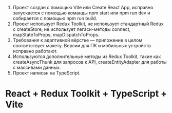 1. Проект создан с помощью Vite или Create React App, исправно запускается с помощью команды npm start или npm run dev и собирается с помощью npm run build.
2. Проект использует Redux Toolkit, не использует стандартный Redux с createStore, не использует легаси-методы connect, mapStateToProps, mapDispatchToProps.
3. Требования к адаптивной вёрстке — приложение в целом соответствует макету. Версии для ПК и мобильных устройств исправно работают.
4. Используются дополнительные методы из Redux Toolkit, такие как createAsyncThunk для запросов к API, createEntityAdapter для работы с массивами данных.
5. Проект написан на TypeScript.

# React + Redux Toolkit + TypeScript + Vite 